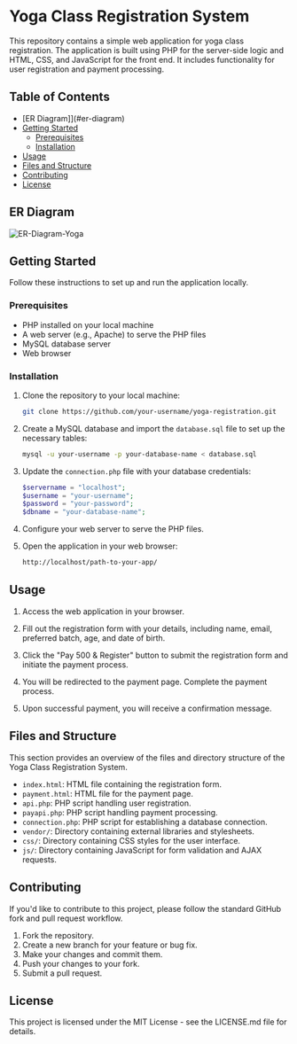 # Yoga Class Registration System

This repository contains a simple web application for yoga class registration. The application is built using PHP for the server-side logic and HTML, CSS, and JavaScript for the front end. It includes functionality for user registration and payment processing.

## Table of Contents

- [ER Diagram]](#er-diagram)
- [Getting Started](#getting-started)
  - [Prerequisites](#prerequisites)
  - [Installation](#installation)
- [Usage](#usage)
- [Files and Structure](#files-and-structure)
- [Contributing](#contributing)
- [License](#license)

## ER Diagram

![ER-Diagram-Yoga](https://github.com/abhi-sec/Yoga-Pro/assets/76206070/801d1643-478d-4e38-ba5d-784a848d28fb)


## Getting Started

Follow these instructions to set up and run the application locally.

### Prerequisites

- PHP installed on your local machine
- A web server (e.g., Apache) to serve the PHP files
- MySQL database server
- Web browser

### Installation

1. Clone the repository to your local machine:

    ```bash
    git clone https://github.com/your-username/yoga-registration.git
    ```

2. Create a MySQL database and import the `database.sql` file to set up the necessary tables:

    ```bash
    mysql -u your-username -p your-database-name < database.sql
    ```

3. Update the `connection.php` file with your database credentials:

    ```php
    $servername = "localhost";
    $username = "your-username";
    $password = "your-password";
    $dbname = "your-database-name";
    ```

4. Configure your web server to serve the PHP files.

5. Open the application in your web browser:

    ```bash
    http://localhost/path-to-your-app/
    ```

## Usage

1. Access the web application in your browser.

2. Fill out the registration form with your details, including name, email, preferred batch, age, and date of birth.

3. Click the "Pay 500 & Register" button to submit the registration form and initiate the payment process.

4. You will be redirected to the payment page. Complete the payment process.

5. Upon successful payment, you will receive a confirmation message.

## Files and Structure

This section provides an overview of the files and directory structure of the Yoga Class Registration System.

- `index.html`: HTML file containing the registration form.
- `payment.html`: HTML file for the payment page.
- `api.php`: PHP script handling user registration.
- `payapi.php`: PHP script handling payment processing.
- `connection.php`: PHP script for establishing a database connection.
- `vendor/`: Directory containing external libraries and stylesheets.
- `css/`: Directory containing CSS styles for the user interface.
- `js/`: Directory containing JavaScript for form validation and AJAX requests.

## Contributing

If you'd like to contribute to this project, please follow the standard GitHub fork and pull request workflow.

1. Fork the repository.
2. Create a new branch for your feature or bug fix.
3. Make your changes and commit them.
4. Push your changes to your fork.
5. Submit a pull request.

## License

This project is licensed under the MIT License - see the LICENSE.md file for details.
